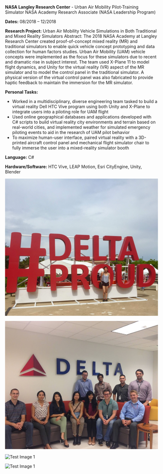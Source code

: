 **NASA Langley Research Center** - Urban Air Mobility Pilot-Training Simulator NASA Academy Research Associate (NASA Leadership Program)

**Dates:** 08/2018 – 12/2018

**Research Project:** Urban Air Mobility Vehicle Simulations in Both Traditional and Mixed Reality Simulators
Abstract: The 2018 NASA Academy at Langley Research Center created proof-of-concept mixed reality (MR) and traditional simulators to enable quick vehicle concept prototyping and data collection for human factors studies. Urban Air Mobility (UAM) vehicle concepts were implemented as the focus for these simulators due to recent and dramatic rise in subject interest. The team used X-Plane 11 to model flight dynamics, and Unity for the virtual reality (VR) aspect of the MR simulator and to model the control panel in the traditional simulator. A physical version of the virtual control panel was also fabricated to provide haptic feedback to maintain the immersion for the MR simulator.

**Personal Tasks:**
- Worked in a multidisciplinary, diverse engineering team tasked to build a virtual reality Dell HTC Vive program using both Unity and X-Plane to integrate users into a piloting role for UAM flight
- Used online geographical databases and applications developed with C# scripts to build virtual reality city environments and terrain based on real-world cities, and implemented weather for simulated emergency piloting events to aid in the research of UAM pilot behavior
- To maximize human-user interface, paired virtual reality with a 3D-printed aircraft control panel and mechanical flight simulator chair to fully immerse the user into a mixed-reality simulator booth

**Language:** C#

**Hardware/Software:** HTC Vive, LEAP Motion, Esri CityEngine, Unity, Blender

![Test Image 1](img/delta_01.JPG)

![Test Image 1](img/delta_02.JPG)

![Test Image 1](img/delta_03.PNG)

![Test Image 1](img/delta_04.PNG)

